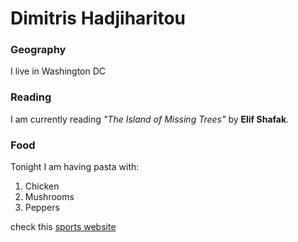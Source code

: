 # Dimitris Hadjiharitou

### Geography

I live in Washington DC

### Reading

I am currently reading *"The Island of Missing Trees"* by **Elif Shafak**.

### Food 

Tonight I am having pasta with:
1. Chicken
2. Mushrooms
3. Peppers

check this [sports website](https://www.sport24.gr/)
